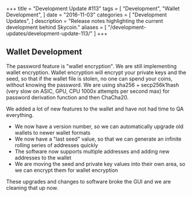 +++
title = "Development Update #113"
tags = [
    "Development",
    "Wallet Development",
]
date = "2016-11-03"
categories = [
    "Development Updates",
]
description = "Release notes highlighting the current development behind Skycoin."
aliases = [
	"/development-updates/development-update-113/"
]
+++

## Wallet Development

The password feature is "wallet encryption". We are still implementing wallet encryption. Wallet encryption will encrypt your private keys and the seed, so that if the wallet file is stolen, no one can spend your coins, without knowing the password. We are using sha256 + secp256k1hash (very slow on ASIC, GPU, CPU 1000x attempts per second max) for password derivation function and then ChaCha20.

We added a lot of new features to the wallet and have not had time to QA everything.
- We now have a version number, so we can automatically upgrade old wallets to newer wallet formats
- We now have a "last seed" value, so that we can generate an infinite rolling series of addresses quickly
- The software now supports multiple addresses and adding new addresses to the wallet
- We are moving the seed and private key values into their own area, so we can encrypt them for wallet encryption

These upgrades and changes to software broke the GUI and we are cleaning that up now.
